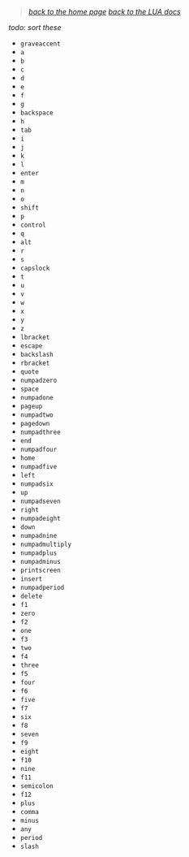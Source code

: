 > _[back to the home page](https://github.com/indigoUan/indigoUan/blob/main/atrum%20api%20reference/Modding%20with%20Atrum.md)_
> _[back to the LUA docs](https://github.com/indigoUan/indigoUan/blob/main/atrum%20api%20reference/Atrum%20Engine%20LUA%20API%20reference.md)_

_todo: sort these_

* `graveaccent`
* `a`
* `b`
* `c`
* `d`
* `e`
* `f`
* `g`
* `backspace`
* `h`
* `tab`
* `i`
* `j`
* `k`
* `l`
* `enter`
* `m`
* `n`
* `o`
* `shift`
* `p`
* `control`
* `q`
* `alt`
* `r`
* `s`
* `capslock`
* `t`
* `u`
* `v`
* `w`
* `x`
* `y`
* `z`
* `lbracket`
* `escape`
* `backslash`
* `rbracket`
* `quote`
* `numpadzero`
* `space`
* `numpadone`
* `pageup`
* `numpadtwo`
* `pagedown`
* `numpadthree`
* `end`
* `numpadfour`
* `home`
* `numpadfive`
* `left`
* `numpadsix`
* `up`
* `numpadseven`
* `right`
* `numpadeight`
* `down`
* `numpadnine`
* `numpadmultiply`
* `numpadplus`
* `numpadminus`
* `printscreen`
* `insert`
* `numpadperiod`
* `delete`
* `f1`
* `zero`
* `f2`
* `one`
* `f3`
* `two`
* `f4`
* `three`
* `f5`
* `four`
* `f6`
* `five`
* `f7`
* `six`
* `f8`
* `seven`
* `f9`
* `eight`
* `f10`
* `nine`
* `f11`
* `semicolon`
* `f12`
* `plus`
* `comma`
* `minus`
* `any`
* `period`
* `slash`
